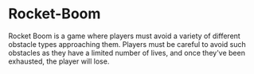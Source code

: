 # Rocket-Boom
Rocket Boom is a game where players must avoid a variety of different obstacle types approaching them. Players must be careful to avoid such obstacles as they have a limited number of lives, and once they've been exhausted, the player will lose.
